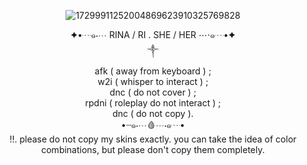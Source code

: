 <div align="center">

![17299911252004869623910325769828](https://github.com/user-attachments/assets/e48908e9-71f4-4f79-a463-a7c12f4e97bb)

✦•┈๑⋅⋯ RINA / RI . SHE / HER ⋯⋅๑┈•✦<br/>
ㅤㅤㅤㅤㅤㅤㅤㅤㅤㅤㅤㅤㅤ༒︎ㅤㅤㅤㅤㅤㅤㅤㅤㅤㅤㅤㅤㅤ   
afk ( away from keyboard ) ;<br/>
w2i ( whisper to interact ) ;<br/>
dnc ( do not cover ) ;<br/>
rpdni ( roleplay do not interact ) ;<br/>
dnc ( do not copy ).<br/>
•┈๑⋅⋯🩸⋯⋅๑┈•  
!!. please do not copy my skins exactly. you can take the idea of color combinations, but please don't copy them completely.
